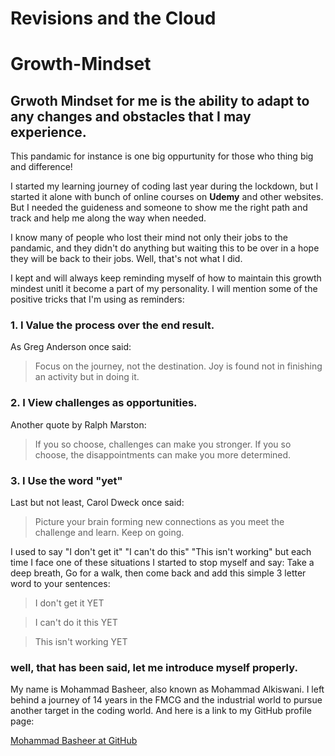 # Revisions and the Cloud

# Growth-Mindset

## Grwoth Mindset for me is the ability to adapt to any changes and obstacles that I may experience.

This pandamic for instance is one big oppurtunity for those who thing big and difference! 

I started my learning journey of coding last year during the lockdown, but I started it alone with bunch of online courses on **Udemy** and other websites. But I needed the guideness and someone to show me the right path and track and help me along the way when needed.

I know many of people who lost their mind not only their jobs to the pandamic, and they didn't do anything but waiting this to be over in a hope they will be back to their jobs. Well, that's not what I did.


I kept and will always keep reminding myself of how to maintain this growth mindest unitl it become a part of my personality. I will mention some of the positive tricks that I'm using as reminders:

### 1.  I Value the process over the end result.
As Greg Anderson once said:
> Focus on the journey, not the destination. Joy is found not in finishing an activity but in doing it. 

### 2. I View challenges as opportunities.
Another quote by Ralph Marston:
> If you so choose, challenges can make you stronger. If you so choose, the disappointments can make you more determined.

### 3. I Use the word **"yet"**
Last but not least, Carol Dweck once said:

> Picture your brain forming new connections as you meet the challenge and learn. Keep on going.

I used to say "I don't get it" "I can't do this" "This isn't working" but each time I face one of these situations I started to stop myself and say:
 Take a deep breath, Go for a walk, then come back and add this simple 3 letter word to your sentences:

 > I don't get it YET

 > I can't do it this YET

 > This isn't working YET

 ### well, that has been said, let me introduce myself properly.
 My name is Mohammad Basheer, also known as Mohammad Alkiswani.
 I left behind a journey of 14 years in the FMCG and the industrial world to pursue another target in the coding world. 
 And here is a link to my GitHub profile page:

 [Mohammad Basheer at GitHub](https://github.com/basheer-mt)
